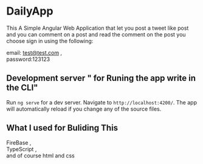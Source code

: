 # DailyApp

This A Simple Angular Web Application that let you post a tweet like post and you can comment on a post and read the comment on the post you choose sign in using the following:

email: test@test.com ,  
password:123123

## Development server " for Runing the app write in the CLI"
Run `ng serve` for a dev server. Navigate to `http://localhost:4200/`. The app will automatically reload if you change any of the source files.
## What I used for Buliding This
FireBase ,  
TypeScript ,  
and of course html and css

